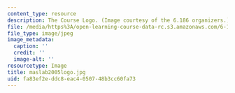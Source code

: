 ```yaml
---
content_type: resource
description: The Course Logo. (Image courtesy of the 6.186 organizers.)
file: /media/https%3A/open-learning-course-data-rc.s3.amazonaws.com/6-186-mobile-autonomous-systems-laboratory-january-iap-2005/fa83ef2eddc8eac4050748b3cc60fa73_maslab2005logo.jpg
file_type: image/jpeg
image_metadata:
  caption: ''
  credit: ''
  image-alt: ''
resourcetype: Image
title: maslab2005logo.jpg
uid: fa83ef2e-ddc8-eac4-0507-48b3cc60fa73
---
```

